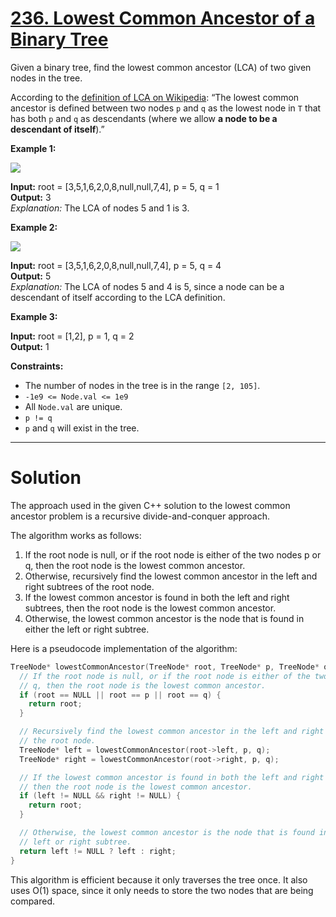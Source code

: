 # [236. Lowest Common Ancestor of a Binary Tree](https://leetcode.com/problems/lowest-common-ancestor-of-a-binary-tree/)

Given a binary tree, find the lowest common ancestor (LCA) of two given nodes in the tree.

According to the [definition of LCA on Wikipedia](https://en.wikipedia.org/wiki/Lowest_common_ancestor): “The lowest common ancestor is defined between two nodes `p` and `q` as the lowest node in `T` that has both `p` and `q` as descendants (where we allow **a node to be a descendant of itself**).”

**Example 1:**

![](https://assets.leetcode.com/uploads/2018/12/14/binarytree.png)

**Input:** root = [3,5,1,6,2,0,8,null,null,7,4], p = 5, q = 1<br>
**Output:** 3<br>
*Explanation:* The LCA of nodes 5 and 1 is 3.

**Example 2:**

![](https://assets.leetcode.com/uploads/2018/12/14/binarytree.png)

**Input:** root = [3,5,1,6,2,0,8,null,null,7,4], p = 5, q = 4<br>
**Output:** 5<br>
*Explanation:* The LCA of nodes 5 and 4 is 5, since a node can be a descendant of itself according to the LCA definition.

**Example 3:**

**Input:** root = [1,2], p = 1, q = 2<br>
**Output:** 1
 

**Constraints:**

- The number of nodes in the tree is in the range `[2, 105]`.
- `-1e9 <= Node.val <= 1e9`
- All `Node.val` are unique.
- `p != q`
- `p` and `q` will exist in the tree.
---
# Solution

The approach used in the given C++ solution to the lowest common ancestor problem is a recursive divide-and-conquer approach.

The algorithm works as follows:

1. If the root node is null, or if the root node is either of the two nodes p or q, then the root node is the lowest common ancestor.
2. Otherwise, recursively find the lowest common ancestor in the left and right subtrees of the root node.
3. If the lowest common ancestor is found in both the left and right subtrees, then the root node is the lowest common ancestor.
4. Otherwise, the lowest common ancestor is the node that is found in either the left or right subtree.

Here is a pseudocode implementation of the algorithm:

```c++
TreeNode* lowestCommonAncestor(TreeNode* root, TreeNode* p, TreeNode* q) {
  // If the root node is null, or if the root node is either of the two nodes p or
  // q, then the root node is the lowest common ancestor.
  if (root == NULL || root == p || root == q) {
    return root;
  }

  // Recursively find the lowest common ancestor in the left and right subtrees of
  // the root node.
  TreeNode* left = lowestCommonAncestor(root->left, p, q);
  TreeNode* right = lowestCommonAncestor(root->right, p, q);

  // If the lowest common ancestor is found in both the left and right subtrees,
  // then the root node is the lowest common ancestor.
  if (left != NULL && right != NULL) {
    return root;
  }

  // Otherwise, the lowest common ancestor is the node that is found in either the
  // left or right subtree.
  return left != NULL ? left : right;
}
```

This algorithm is efficient because it only traverses the tree once. It also uses O(1) space, since it only needs to store the two nodes that are being compared.